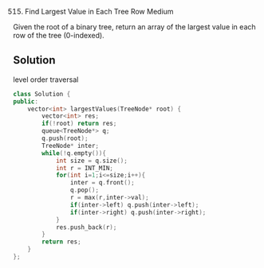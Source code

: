 515. Find Largest Value in Each Tree Row
Medium

Given the root of a binary tree, return an array of the largest value in each row of the tree (0-indexed).

## Solution

level order traversal

```C++
class Solution {
public:
    vector<int> largestValues(TreeNode* root) {
        vector<int> res;
        if(!root) return res;
        queue<TreeNode*> q;
        q.push(root);
        TreeNode* inter;
        while(!q.empty()){
            int size = q.size();
            int r = INT_MIN;
            for(int i=1;i<=size;i++){
                inter = q.front();
                q.pop();
                r = max(r,inter->val);
                if(inter->left) q.push(inter->left);
                if(inter->right) q.push(inter->right);
            }
            res.push_back(r);
        }
        return res;
    }
};
```
